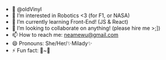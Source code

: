 - 👋 @oldVinyl
- 👀 I’m interested in Robotics <3 (for F1, or NASA)
- 🌱 I’m currently learning Front-End! (JS & React)
- 💞️ I’m looking to collaborate on anything! (please hire me >;])
- 📫 How to reach me: neamewu@gmail.com
- 😄 Pronouns: She/Her/✨Milady✨
- ⚡ Fun fact: 🩵~🧡

<!---
oldVinyl/oldVinyl is a ✨ special ✨ repository because its `README.md` (this file) appears on your GitHub profile.
You can click the Preview link to take a look at your changes.
--->
